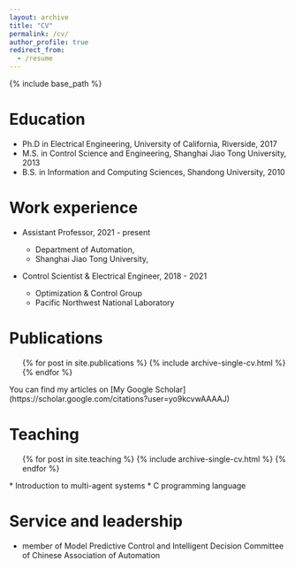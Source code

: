 ```yaml
---
layout: archive
title: "CV"
permalink: /cv/
author_profile: true
redirect_from:
  - /resume
---
```


{% include base_path %}

Education
======
* Ph.D in Electrical Engineering, University of California, Riverside, 2017 
* M.S. in Control Science and Engineering, Shanghai Jiao Tong University, 2013
* B.S. in Information and Computing Sciences, Shandong University, 2010

Work experience
======
* Assistant Professor,  2021 - present
  * Department of Automation, 
  * Shanghai Jiao Tong University,

* Control Scientist & Electrical Engineer, 2018 - 2021
  * Optimization & Control Group
  * Pacific Northwest National Laboratory
  

Publications
======
  <ul>{% for post in site.publications %}
    {% include archive-single-cv.html %}
  {% endfor %}</ul>
  You can find my articles on [My Google Scholar](https://scholar.google.com/citations?user=yo9kcvwAAAAJ)
  
<div style="display:none">
Talks
======
  <ul>{% for post in site.talks %}
    {% include archive-single-talk-cv.html %}
  {% endfor %}</ul>
  To be added
</div>
  
Teaching
======
  <ul>{% for post in site.teaching %}
    {% include archive-single-cv.html %}
  {% endfor %}</ul>
* Introduction to multi-agent systems
* C programming language
  
Service and leadership
======
* member of Model Predictive Control and Intelligent Decision Committee of Chinese Association of Automation
